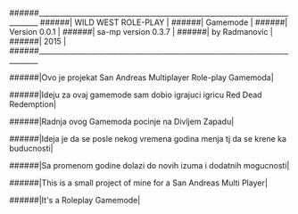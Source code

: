 ######______________________________________________________________________________
######|                 WILD WEST ROLE-PLAY                                        |
######|                     Gamemode                                               |
######|                   Version 0.0.1                                            |
######|                  sa-mp version 0.3.7                                       |
######|                    by Radmanovic                                           |
######|                       2015                                                 |
######______________________________________________________________________________

######|Ovo je projekat San Andreas Multiplayer Role-play Gamemoda|

######|Ideju za ovaj gamemode sam dobio igrajuci igricu Red Dead Redemption|

######|Radnja ovog Gamemoda pocinje na Divljem Zapadu|

######|Ideja je da se posle nekog vremena godina menja tj da se krene ka buducnosti|

######|Sa promenom godine dolazi do novih izuma i dodatnih mogucnosti|

######|This is a small project of mine for a San Andreas Multi Player|

######|It's a Roleplay Gamemode|

